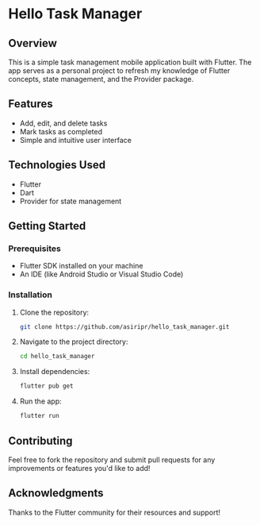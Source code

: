 # Hello Task Manager

## Overview
This is a simple task management mobile application built with Flutter. The app serves as a personal project to refresh my knowledge of Flutter concepts, state management, and the Provider package.

## Features
- Add, edit, and delete tasks
- Mark tasks as completed
- Simple and intuitive user interface

## Technologies Used
- Flutter
- Dart
- Provider for state management

## Getting Started

### Prerequisites
- Flutter SDK installed on your machine
- An IDE (like Android Studio or Visual Studio Code)

### Installation
1. Clone the repository:
   ```bash
   git clone https://github.com/asiripr/hello_task_manager.git
   ```
2. Navigate to the project directory:
   ```bash
   cd hello_task_manager
   ```
3. Install dependencies:
   ```bash
   flutter pub get
   ```
4. Run the app:
   ```bash
   flutter run
   ```

## Contributing
Feel free to fork the repository and submit pull requests for any improvements or features you'd like to add!

## Acknowledgments
Thanks to the Flutter community for their resources and support!
